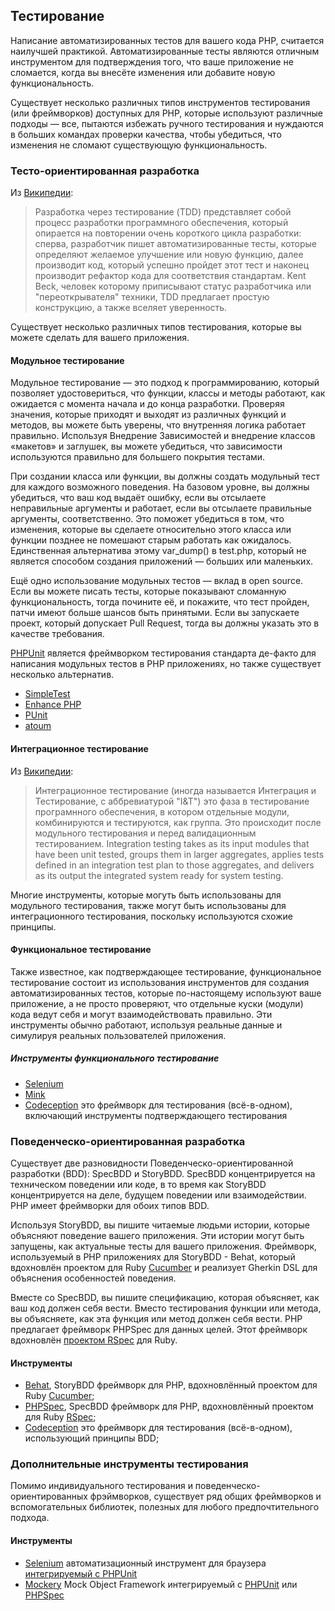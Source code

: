 ## Тестирование

Написание автоматизированных тестов для вашего кода PHP, считается наилучшей практикой.
Автоматизированные тесты являются отличным инструментом для подтверждения того, что ваше
приложение не сломается, когда вы внесёте изменения или добавите новую функциональность.

Существует несколько различных типов инструментов тестирования (или фреймворков) доступных
для PHP, которые используют различные подходы &mdash; все, пытаются избежать ручного тестирования
и нуждаются в больших командах проверки качества, чтобы убедиться, что изменения не сломают
существующую функциональность.

### Тесто-ориентированная разработка

Из [Википедии](http://ru.wikipedia.org/wiki/%D0%A0%D0%B0%D0%B7%D1%80%D0%B0%D0%B1%D0%BE%D1%82%D0%BA%D0%B0_%D1%87%D0%B5%D1%80%D0%B5%D0%B7_%D1%82%D0%B5%D1%81%D1%82%D0%B8%D1%80%D0%BE%D0%B2%D0%B0%D0%BD%D0%B8%D0%B5):

> Разработка через тестирование (TDD) представляет собой процесс разработки программного обеспечения, который опирается на повторении очень короткого цикла разработки: сперва, разработчик пишет автоматизированные тесты, которые определяют желаемое улучшение или новую функцию, далее производит код, который успешно пройдет этот тест и наконец производит рефактор кода для соответствия стандартам. Kent Beck, человек которому приписывают статус разработчика или "переоткрывателя" техники, TDD предлагает простую конструкцию, а также вселяет уверенность.

Существует несколько различных типов тестирования, которые вы можете сделать для вашего приложения.

#### Модульное тестирование

Модульное тестирование &mdash; это подход к программированию, который позволяет удостовериться, что функции, классы и методы работают, как ожидается с момента начала и до конца разработки. Проверяя значения, которые приходят и выходят из различных функций и методов, вы можете быть уверены, что внутренняя логика работает правильно. Используя Внедрение Зависимостей и внедрение классов «макетов» и заглушек, вы можете убедиться, что зависимости используются правильно для большего покрытия тестами.

При создании класса или функции, вы должны создать модульный тест для каждого возможного поведения. На базовом уровне, вы должны убедиться, что ваш код выдаёт ошибку, если вы отсылаете неправильные аргументы и работает, если вы отсылаете правильные аргументы, соответственно. Это поможет убедиться в том, что изменения, которые вы сделаете относительно этого класса или функции позднее не помешают старым работать как ожидалось. Единственная альтернатива этому var_dump() в test.php, который не является способом создания приложений &mdash; больших или маленьких.

Ещё одно использование модульных тестов &mdash; вклад в open source. Если вы можете писать тесты, которые показывают сломанную функциональность, тогда почините её, и покажите, что тест пройден, патчи имеют больше шансов быть принятыми. Если вы запускаете проект, который допускает Pull Request, тогда вы должны указать это в качестве требования.

[PHPUnit](http://phpunit.de) является фреймворком тестирования стандарта де-факто для написания модульных тестов в PHP приложениях, но также существует несколько альтернатив.

* [SimpleTest](http://simpletest.org)
* [Enhance PHP](http://www.enhance-php.com/)
* [PUnit](http://punit.smf.me.uk/)
* [atoum](https://github.com/atoum/atoum)

#### Интеграционное тестирование

Из [Википедии](http://ru.wikipedia.org/wiki/%D0%98%D0%BD%D1%82%D0%B5%D0%B3%D1%80%D0%B0%D1%86%D0%B8%D0%BE%D0%BD%D0%BD%D0%BE%D0%B5_%D1%82%D0%B5%D1%81%D1%82%D0%B8%D1%80%D0%BE%D0%B2%D0%B0%D0%BD%D0%B8%D0%B5):

> Интеграционное тестирование (иногда называется Интеграция и Тестирование, с аббревиатурой "I&T") это фаза в тестирование програмнного обеспечения, в котором отдельные модули, комбинируются и тестируются, как группа. Это происходит после модульного тестирования и перед валидационным тестированием. Integration testing takes as its input modules that have been unit tested, groups them in larger aggregates, applies tests defined in an integration test plan to those aggregates, and delivers as its output the integrated system ready for system testing.

Многие инструменты, которые могуть быть использованы для модульного тестирования, также могут быть использованы для интеграционного тестирования, поскольку используются схожие принципы.

#### Функциональное тестирование

Также известное, как подтверждающее тестирование, функциональное тестирование состоит из использования инструментов для создания автоматизированных тестов, которые по-настоящему используют ваше приложение, а не просто проверяют, что отдельные куски (модули) кода ведут себя и могут взаимодействовать правильно.
Эти инструменты обычно работают, используя реальные данные и симулируя реальных пользователей приложения.

##### Инструменты функционального тестирование

* [Selenium](http://seleniumhq.com)
* [Mink](http://mink.behat.org)
* [Codeception](http://codeception.com) это фреймворк для тестирования (всё-в-одном), включающий инструменты подтверждающего тестирования

### Поведенческо-ориентированная разработка

Существует две разновидности Поведенческо-ориентированной разработки (BDD): SpecBDD и StoryBDD. SpecBDD концентрируется на техническом поведении или коде, в то время как StoryBDD концентрируется на деле, будущем поведении или взаимодействии. PHP имеет фреймворки для обоих типов BDD.

Используя StoryBDD, вы пишите читаемые людьми истории, которые объясняют поведение вашего приложения. Эти истории могут быть запущены, как актуальные тесты для вашего приложения. Фреймворк, используемый в PHP приложениях для StoryBDD - Behat, который вдохновлён проектом для Ruby [Cucumber](http://cukes.info/) и реализует Gherkin DSL для объяснения особенностей поведения.

Вместе со SpecBDD, вы пишите спецификацию, которая объясняет, как ваш код должен себя вести. Вместо тестирования функции или метода, вы объясняете, как эта функция или метод должен себя вести. PHP предлагает фреймворк PHPSpec для данных целей. Этот фреймворк вдохновлён [проектом RSpec](http://rspec.info/) для Ruby.

#### Инструменты

* [Behat](http://behat.org/), StoryBDD фреймворк для PHP, вдохновлённый проектом для Ruby [Cucumber](http://cukes.info/);
* [PHPSpec](http://www.phpspec.net/), SpecBDD фреймворк для PHP, вдохновлённый проектом для Ruby [RSpec](http://rspec.info/);
* [Codeception](http://codeception.com) это фреймворк для тестирования (всё-в-одном), использующий принципы BDD;

### Дополнительные инструменты тестирования

Помимо индивидуального тестирования и поведенческо-ориентированных фрэймворков, существует ряд общих фреймворков и вспомогательных библиотек, полезных для любого предпочтительного подхода.

#### Инструменты

* [Selenium](http://seleniumhq.org/) автоматизационный инструмент для браузера [интегрируемый с PHPUnit](http://www.phpunit.de/manual/3.1/en/selenium.html)
* [Mockery](https://github.com/padraic/mockery) Mock Object Framework интегрируемый с [PHPUnit](http://phpunit.de/) или [PHPSpec](http://www.phpspec.net/)